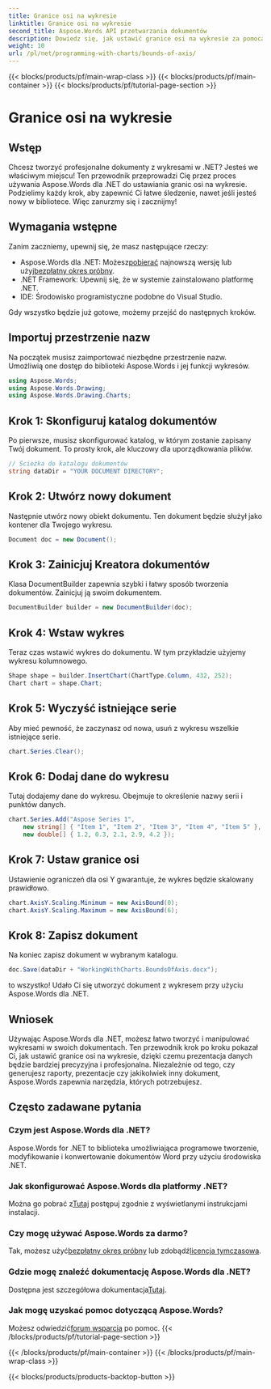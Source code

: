 ```yaml
---
title: Granice osi na wykresie
linktitle: Granice osi na wykresie
second_title: Aspose.Words API przetwarzania dokumentów
description: Dowiedz się, jak ustawić granice osi na wykresie za pomocą Aspose.Words for .NET, kontrolując zakres wartości wyświetlanych na osi.
weight: 10
url: /pl/net/programming-with-charts/bounds-of-axis/
---
```


{{< blocks/products/pf/main-wrap-class >}}
{{< blocks/products/pf/main-container >}}
{{< blocks/products/pf/tutorial-page-section >}}

# Granice osi na wykresie

## Wstęp

Chcesz tworzyć profesjonalne dokumenty z wykresami w .NET? Jesteś we właściwym miejscu! Ten przewodnik przeprowadzi Cię przez proces używania Aspose.Words dla .NET do ustawiania granic osi na wykresie. Podzielimy każdy krok, aby zapewnić Ci łatwe śledzenie, nawet jeśli jesteś nowy w bibliotece. Więc zanurzmy się i zacznijmy!

## Wymagania wstępne

Zanim zaczniemy, upewnij się, że masz następujące rzeczy:

-  Aspose.Words dla .NET: Możesz[pobierać](https://releases.aspose.com/words/net/) najnowszą wersję lub użyj[bezpłatny okres próbny](https://releases.aspose.com/).
- .NET Framework: Upewnij się, że w systemie zainstalowano platformę .NET.
- IDE: Środowisko programistyczne podobne do Visual Studio.

Gdy wszystko będzie już gotowe, możemy przejść do następnych kroków.

## Importuj przestrzenie nazw

Na początek musisz zaimportować niezbędne przestrzenie nazw. Umożliwią one dostęp do biblioteki Aspose.Words i jej funkcji wykresów.

```csharp
using Aspose.Words;
using Aspose.Words.Drawing;
using Aspose.Words.Drawing.Charts;
```

## Krok 1: Skonfiguruj katalog dokumentów

Po pierwsze, musisz skonfigurować katalog, w którym zostanie zapisany Twój dokument. To prosty krok, ale kluczowy dla uporządkowania plików.

```csharp
// Ścieżka do katalogu dokumentów
string dataDir = "YOUR DOCUMENT DIRECTORY";
```

## Krok 2: Utwórz nowy dokument

Następnie utwórz nowy obiekt dokumentu. Ten dokument będzie służył jako kontener dla Twojego wykresu.

```csharp
Document doc = new Document();
```

## Krok 3: Zainicjuj Kreatora dokumentów

Klasa DocumentBuilder zapewnia szybki i łatwy sposób tworzenia dokumentów. Zainicjuj ją swoim dokumentem.

```csharp
DocumentBuilder builder = new DocumentBuilder(doc);
```

## Krok 4: Wstaw wykres

Teraz czas wstawić wykres do dokumentu. W tym przykładzie użyjemy wykresu kolumnowego.

```csharp
Shape shape = builder.InsertChart(ChartType.Column, 432, 252);
Chart chart = shape.Chart;
```

## Krok 5: Wyczyść istniejące serie

Aby mieć pewność, że zaczynasz od nowa, usuń z wykresu wszelkie istniejące serie.

```csharp
chart.Series.Clear();
```

## Krok 6: Dodaj dane do wykresu

Tutaj dodajemy dane do wykresu. Obejmuje to określenie nazwy serii i punktów danych.

```csharp
chart.Series.Add("Aspose Series 1",
    new string[] { "Item 1", "Item 2", "Item 3", "Item 4", "Item 5" },
    new double[] { 1.2, 0.3, 2.1, 2.9, 4.2 });
```

## Krok 7: Ustaw granice osi

Ustawienie ograniczeń dla osi Y gwarantuje, że wykres będzie skalowany prawidłowo.

```csharp
chart.AxisY.Scaling.Minimum = new AxisBound(0);
chart.AxisY.Scaling.Maximum = new AxisBound(6);
```

## Krok 8: Zapisz dokument

Na koniec zapisz dokument w wybranym katalogu.

```csharp
doc.Save(dataDir + "WorkingWithCharts.BoundsOfAxis.docx");
```

to wszystko! Udało Ci się utworzyć dokument z wykresem przy użyciu Aspose.Words dla .NET. 

## Wniosek

Używając Aspose.Words dla .NET, możesz łatwo tworzyć i manipulować wykresami w swoich dokumentach. Ten przewodnik krok po kroku pokazał Ci, jak ustawić granice osi na wykresie, dzięki czemu prezentacja danych będzie bardziej precyzyjna i profesjonalna. Niezależnie od tego, czy generujesz raporty, prezentacje czy jakikolwiek inny dokument, Aspose.Words zapewnia narzędzia, których potrzebujesz.

## Często zadawane pytania

### Czym jest Aspose.Words dla .NET?
Aspose.Words for .NET to biblioteka umożliwiająca programowe tworzenie, modyfikowanie i konwertowanie dokumentów Word przy użyciu środowiska .NET.

### Jak skonfigurować Aspose.Words dla platformy .NET?
 Można go pobrać z[Tutaj](https://releases.aspose.com/words/net/) postępuj zgodnie z wyświetlanymi instrukcjami instalacji.

### Czy mogę używać Aspose.Words za darmo?
 Tak, możesz użyć[bezpłatny okres próbny](https://releases.aspose.com/) lub zdobądź[licencja tymczasowa](https://purchase.aspose.com/temporary-license/).

### Gdzie mogę znaleźć dokumentację Aspose.Words dla .NET?
 Dostępna jest szczegółowa dokumentacja[Tutaj](https://reference.aspose.com/words/net/).

### Jak mogę uzyskać pomoc dotyczącą Aspose.Words?
 Możesz odwiedzić[forum wsparcia](https://forum.aspose.com/c/words/8) po pomoc.
{{< /blocks/products/pf/tutorial-page-section >}}

{{< /blocks/products/pf/main-container >}}
{{< /blocks/products/pf/main-wrap-class >}}

{{< blocks/products/products-backtop-button >}}
